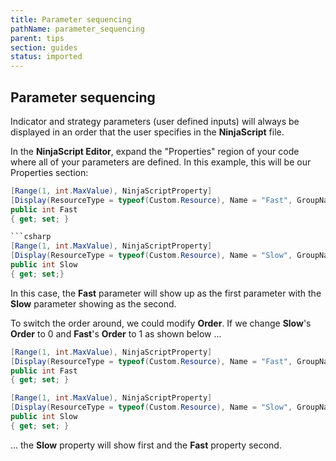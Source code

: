 ```yaml
---
title: Parameter sequencing
pathName: parameter_sequencing
parent: tips
section: guides
status: imported
---
```


## Parameter sequencing

Indicator and strategy parameters (user defined inputs) will always be displayed in an order that the user specifies in the **NinjaScript** file.

In the **NinjaScript Editor**, expand the "Properties" region of your code where all of your parameters are defined. In this example, this will be our Properties section:

```csharp
[Range(1, int.MaxValue), NinjaScriptProperty]
[Display(ResourceType = typeof(Custom.Resource), Name = "Fast", GroupName = "NinjaScriptStrategyParameters", Order = 0)]
public int Fast
{ get; set; }

```csharp
[Range(1, int.MaxValue), NinjaScriptProperty]
[Display(ResourceType = typeof(Custom.Resource), Name = "Slow", GroupName = "NinjaScriptStrategyParameters", Order = 1)]
public int Slow
{ get; set;}
```

In this case, the **Fast** parameter will show up as the first parameter with the **Slow** parameter showing as the second.

To switch the order around, we could modify **Order**. If we change **Slow**'s **Order** to 0 and **Fast**'s **Order** to 1 as shown below ...

```csharp
[Range(1, int.MaxValue), NinjaScriptProperty]
[Display(ResourceType = typeof(Custom.Resource), Name = "Fast", GroupName = "NinjaScriptStrategyParameters", Order = 1)]
public int Fast
{ get; set; }

[Range(1, int.MaxValue), NinjaScriptProperty]
[Display(ResourceType = typeof(Custom.Resource), Name = "Slow", GroupName = "NinjaScriptStrategyParameters", Order = 0)]
public int Slow
{ get; set; }
```

... the **Slow** property will show first and the **Fast** property second.
